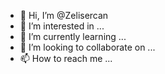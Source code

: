 - 👋 Hi, I’m @Zelisercan
- 👀 I’m interested in ...
- 🌱 I’m currently learning ...
- 💞️ I’m looking to collaborate on ...
- 📫 How to reach me ...

<!---
Zelisercan/Zelisercan is a ✨ special ✨ repository because its `README.md` (this file) appears on your GitHub profile.
You can click the Preview link to take a look at your changes.
--->
